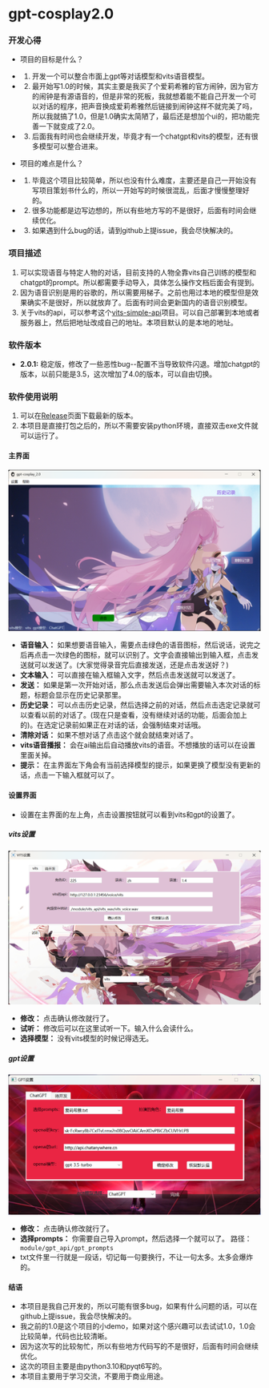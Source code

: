 # gpt-cosplay2.0

### 开发心得
- 项目的目标是什么？

- 1. 开发一个可以整合市面上gpt等对话模型和vits语音模型。
- 2. 最开始写1.0的时候，其实主要是我买了个爱莉希雅的官方闹钟，因为官方的闹钟是有源语音的，但是非常的死板，我就想着能不能自己开发一个可以对话的程序，把声音换成爱莉希雅然后链接到闹钟这样不就完美了吗，所以我就搞了1.0，但是1.0确实太简陋了，最后还是想加个ui的，把功能完善一下就变成了2.0。
- 3. 后面我有时间也会继续开发，毕竟才有一个chatgpt和vits的模型，还有很多模型可以整合进来。
- 项目的难点是什么？
- 1. 毕竟这个项目比较简单，所以也没有什么难度，主要还是自己一开始没有写项目策划书什么的，所以一开始写的时候很混乱，后面才慢慢整理好的。
- 2. 很多功能都是边写边想的，所以有些地方写的不是很好，后面有时间会继续优化。
- 3. 如果遇到什么bug的话，请到github上提issue，我会尽快解决的。


### 项目描述
1. 可以实现语音与特定人物的对话，目前支持的人物全靠vits自己训练的模型和chatgpt的prompt。所以都需要手动导入，具体怎么操作文档后面会有提到。
2. 因为语音识别是用的谷歌的，所以需要用梯子。之前也用过本地的模型但是效果确实不是很好，所以就放弃了。后面有时间会更新国内的语音识别模型。
3. 关于vits的api，可以参考这个[vits-simple-api](https://github.com/Artrajz/vits-simple-api)项目。可以自己部署到本地或者服务器上，然后把地址改成自己的地址。本项目默认的是本地的地址。

### 软件版本
* **2.0.1:** 稳定版，修改了一些恶性bug--配置不当导致软件闪退。增加chatgpt的版本，以前只能是3.5，这次增加了4.0的版本，可以自由切换。

### 软件使用说明
1. 可以在[Release](https://github.com/daiHao4312/gpt-cosplay2.0/releases/tag/v2.0.1)页面下载最新的版本。
2. 本项目是直接打包之后的，所以不需要安装python环境，直接双击exe文件就可以运行了。

#### 主界面
![img.png](README/img.png)

- **语音输入：** 如果想要语音输入，需要点击绿色的语音图标，然后说话，说完之后再点击一次绿色的图标，就可以识别了。文字会直接输出到输入框，点击发送就可以发送了。(大家觉得录音完后直接发送，还是点击发送好？)
- **文本输入：** 可以直接在输入框输入文字，然后点击发送就可以发送了。
- **发送：** 如果是第一次开始对话，那么点击发送后会弹出需要输入本次对话的标题，标题会显示在历史记录那里。
- **历史记录：** 可以点击历史记录，然后选择之前的对话，然后点击选定记录就可以查看以前的对话了。(现在只是查看，没有继续对话的功能，后面会加上的)。在选定记录前如果正在对话的话，会强制结束对话哦。
- **清除对话：** 如果不想对话了点击这个就会就结束对话了。
- **vits语音播报：** 会在ai输出后自动播放vits的语音。不想播放的话可以在设置里面关掉。
- **提示：** 在主界面左下角会有当前选择模型的提示，如果更换了模型没有更新的话，点击一下输入框就可以了。

#### 设置界面
- 设置在主界面的左上角，点击设置按钮就可以看到vits和gpt的设置了。
##### vits设置
![img_1.png](README/img_1.png)
- **修改：** 点击确认修改就行了。
- **试听：** 修改后可以在这里试听一下。输入什么会读什么。
- **选择模型：** 没有vits模型的时候记得选无。

##### gpt设置
![img_2.png](README/img_2.png)

- **修改：** 点击确认修改就行了。
- **选择prompts：** 你需要自己导入prompt，然后选择一个就可以了。 路径：```module/gpt_api/gpt_prompts```
- txt文件里一行就是一段话，切记每一句要换行，不让一句太多。太多会爆炸的。

#### 结语
- 本项目是我自己开发的，所以可能有很多bug，如果有什么问题的话，可以在github上提issue，我会尽快解决的。
- 我之前的1.0是这个项目的小demo，如果对这个感兴趣可以去试试1.0，1.0会比较简单，代码也比较清晰。
- 因为这次写的比较匆忙，所以有些地方代码写的不是很好，后面有时间会继续优化。
- 这次的项目主要是由python3.10和pyqt6写的。
- 本项目主要用于学习交流，不要用于商业用途。